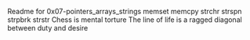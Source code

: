Readme for 0x07-pointers_arrays_strings
memset
memcpy
strchr
strspn
strpbrk
strstr
Chess is mental torture
The line of life is a ragged diagonal between duty and desire
